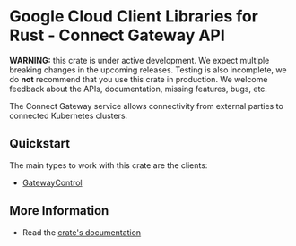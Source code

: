 # Google Cloud Client Libraries for Rust - Connect Gateway API

<!-- Code generated by sidekick. DO NOT EDIT. -->

**WARNING:** this crate is under active development. We expect multiple breaking
changes in the upcoming releases. Testing is also incomplete, we do **not**
recommend that you use this crate in production. We welcome feedback about the
APIs, documentation, missing features, bugs, etc.

The Connect Gateway service allows connectivity from external parties to
connected Kubernetes clusters.

## Quickstart

The main types to work with this crate are the clients:

- [GatewayControl]

## More Information

- Read the [crate's documentation](https://docs.rs/google-cloud-gkeconnect-gateway-v1/latest/google-cloud-gkeconnect-gateway-v1)

[GatewayControl]: https://docs.rs/google-cloud-gkeconnect-gateway-v1/latest/google_cloud_gkeconnect_gateway_v1/client/struct.GatewayControl.html
